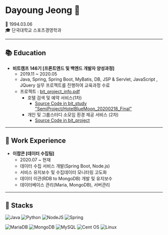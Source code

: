 

# Dayoung Jeong 👋 
💁 1994.03.06    
🎓 단국대학교 스포츠경영학과 


---
## 📚 Education
* <b>비트캠프 146기 [프론트엔드 및 백엔드 개발자 양성과정] </b>
   * 2019.11 ~ 2020.05 
   * Java, Spring, Spring Boot, MyBatis, DB, JSP & Servlet, JavaScript , JQuery 실무 프로젝트를 진행하여 교육과정 수료
   * 프로젝트 :  [bit_project_info.pdf](https://github.com/day0ung/bit_project/files/9707784/bit_project_info.pdf)
     * 호텔 검색 및 예약 서비스(1차)
        * <a href="https://github.com/day0ung/bit_study" > Source Code in bit_study "SemiProject/HotelBlueMoon_20200218_Final" </a>
     * 개인 및 그룹스터디 소모임 횐경 제공 서비스 (2차)
        * <a href="https://github.com/day0ung/bit_project" > Source Code in bit_project </a>
  
---
## 🏢 Work Experience

+ <b> 이팝콘 [데이터 수집팀] </b>
    +  2020.07 ~ 현재
    +  데이터 수집 서비스 개발(Spring Boot, Node.js)
    +  서비스 유지보수 및 수집데이터 모니터링 고도화 
    +  데이터 이관(RDB to MongoDB) 개발 및 유지보수
    +  데이터베이스 관리(Maria, MongoDB), 서버관리
 
 ---
 ## 🔭 Stacks

![Java](https://img.shields.io/badge/java-%23ED8B00.svg?style=for-the-badge&logo=java&logoColor=white)
![Python](https://img.shields.io/badge/python-3670A0?style=for-the-badge&logo=python&logoColor=ffdd54)
![NodeJS](https://img.shields.io/badge/node.js-6DA55F?style=for-the-badge&logo=node.js&logoColor=white)
![Spring](https://img.shields.io/badge/spring-%236DB33F.svg?style=for-the-badge&logo=spring&logoColor=white)

![MariaDB](https://img.shields.io/badge/MariaDB-003545?style=for-the-badge&logo=mariadb&logoColor=white)
![MongoDB](https://img.shields.io/badge/MongoDB-%234ea94b.svg?style=for-the-badge&logo=mongodb&logoColor=white)
![MySQL](https://img.shields.io/badge/mysql-%2300f.svg?style=for-the-badge&logo=mysql&logoColor=white)
![Cent OS](https://img.shields.io/badge/cent%20os-002260?style=for-the-badge&logo=centos&logoColor=F0F0F0)
![Linux](https://img.shields.io/badge/Linux-FCC624?style=for-the-badge&logo=linux&logoColor=black)
 
<!--
**jdevyoung/jdevyoung** is a ✨ _special_ ✨ repository because its `README.md` (this file) appears on your GitHub profile.

Here are some ideas to get you started:

- 🔭 I’m currently working on ...
- 🌱 I’m currently learning ...
- 👯 I’m looking to collaborate on ...
- 🤔 I’m looking for help with ...
- 💬 Ask me about ...
- 📫 How to reach me: ...
- 😄 Pronouns: ...
- ⚡ Fun fact: ...
-->


<!--
**day0ung/day0ung** is a ✨ _special_ ✨ repository because its `README.md` (this file) appears on your GitHub profile.

Here are some ideas to get you started:

- 🔭 I’m currently working on ...
- 🌱 I’m currently learning ...
- 👯 I’m looking to collaborate on ...
- 🤔 I’m looking for help with ...
- 💬 Ask me about ...
- 📫 How to reach me: ...
- 😄 Pronouns: ...
- ⚡ Fun fact: ...
-->
